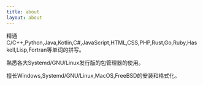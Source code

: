 ```yaml
---
title: about
layout: about
---
```

精通C/C++,Python,Java,Kotlin,C#,JavaScript,HTML,CSS,PHP,Rust,Go,Ruby,Haskell,Lisp,Fortran等单词的拼写。

熟悉各大Systemd/GNU/Linux发行版的包管理器的使用。

擅长Windows,Systemd/GNU/Linux,MacOS,FreeBSD的安装和格式化。